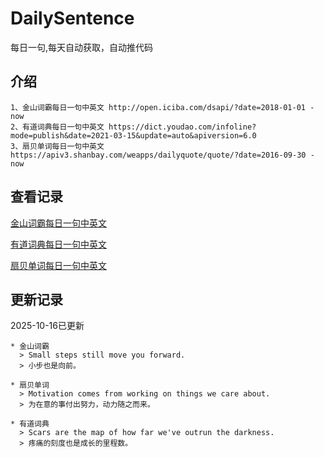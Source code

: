# DailySentence

每日一句,每天自动获取，自动推代码

## 介绍

```
1、金山词霸每日一句中英文 http://open.iciba.com/dsapi/?date=2018-01-01 - now
2、有道词典每日一句中英文 https://dict.youdao.com/infoline?mode=publish&date=2021-03-15&update=auto&apiversion=6.0
3、扇贝单词每日一句中英文 https://apiv3.shanbay.com/weapps/dailyquote/quote/?date=2016-09-30 - now
```

## 查看记录

[金山词霸每日一句中英文](./data/iciba/)

[有道词典每日一句中英文](./data/youdao/)

[扇贝单词每日一句中英文](./data/shanbay/)

## 更新记录
2025-10-16已更新 
```
* 金山词霸
  > Small steps still move you forward. 
  > 小步也是向前。

* 扇贝单词
  > Motivation comes from working on things we care about.
  > 为在意的事付出努力，动力随之而来。

* 有道词典
  > Scars are the map of how far we've outrun the darkness.
  > 疼痛的刻度也是成长的里程数。

```

